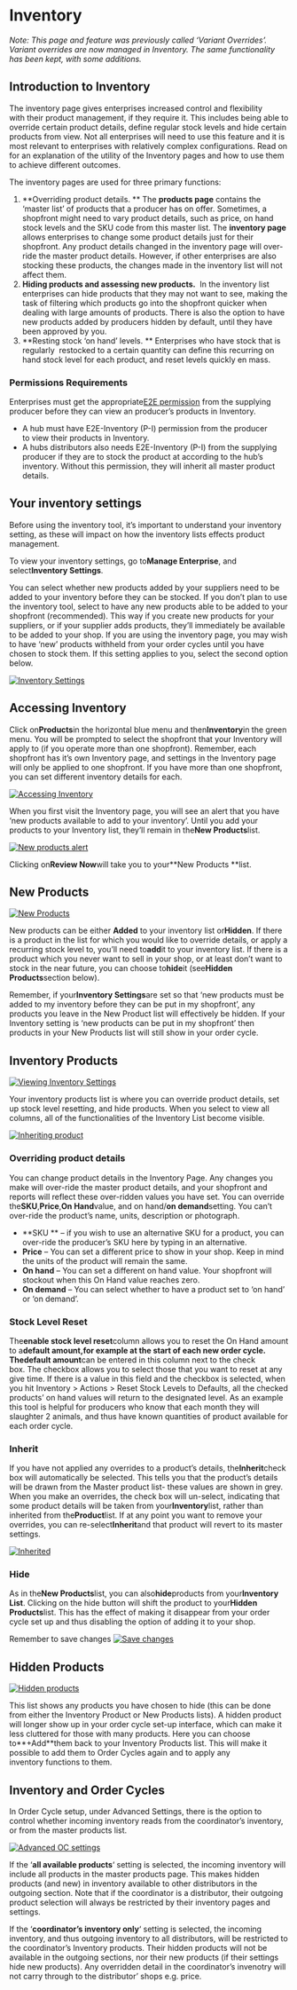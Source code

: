 # Inventory

_Note: This page and feature was previously called ‘Variant Overrides’. Variant overrides are now managed in Inventory. The same functionality has been kept, with some additions._

## Introduction to Inventory

The inventory page gives enterprises increased control and flexibility with their product management, if they require it. This includes being able to override certain product details, define regular stock levels and hide certain products from view. Not all enterprises will need to use this feature and it is most relevant to enterprises with relatively complex configurations. Read on for an explanation of the utility of the Inventory pages and how to use them to achieve different outcomes.

The inventory pages are used for three primary functions:

1. **Overriding product details. **
   The
   **products page**
   contains the ‘master list’ of products that a producer has on offer. Sometimes, a shopfront might need to vary product details, such as price, on hand stock levels and the SKU code from this master list. The
   **inventory page**
   allows enterprises to change some product details just for their shopfront. Any product details changed in the inventory page will over-ride the master product details. However, if other enterprises are also stocking these products, the changes made in the inventory list will not affect them.
2. **Hiding products and assessing new products.**
    In the inventory list enterprises can hide products that they may not want to see, making the task of filtering which products go into the shopfront quicker when dealing with large amounts of products. There is also the option to have new products added by producers hidden by default, until they have been approved by you.
3. **Resting stock ‘on hand’ levels. **
   Enterprises who have stock that is regularly  restocked to a certain quantity can define this recurring on hand stock level for each product, and reset levels quickly en mass.

### Permissions Requirements

Enterprises must get the appropriate[E2E permission](http://openfoodnetwork.org/platform/user-guide/advanced-features/enterprise-to-enterprise-permissions-e2es/) from the supplying producer before they can view an producer’s products in Inventory.

* A hub must have E2E-Inventory \(P-I\) permission from the producer to view their products in Inventory.
* A hubs distributors also needs E2E-Inventory \(P-I\) from the supplying producer if they are to stock the product at according to the hub’s inventory. Without this permission, they will inherit all master product details.

## Your inventory settings

Before using the inventory tool, it’s important to understand your inventory setting, as these will impact on how the inventory lists effects product management.

To view your inventory settings, go to**Manage Enterprise**, and select**Inventory Settings**.

You can select whether new products added by your suppliers need to be added to your inventory before they can be stocked. If you don’t plan to use the inventory tool, select to have any new products able to be added to your shopfront \(recommended\). This way if you create new products for your suppliers, or if your supplier adds products, they’ll immediately be available to be added to your shop. If you are using the inventory page, you may wish to have ‘new’ products withheld from your order cycles until you have chosen to stock them. If this setting applies to you, select the second option below.

[![](https://openfoodnetwork.org/wp-content/uploads/2015/06/Inventory-Settings.png "Inventory Settings")](https://openfoodnetwork.org/wp-content/uploads/2015/06/Inventory-Settings.png)

## Accessing Inventory

Click on**Products**in the horizontal blue menu and then**Inventory**in the green menu. You will be prompted to select the shopfront that your Inventory will apply to \(if you operate more than one shopfront\). Remember, each shopfront has it’s own Inventory page, and settings in the Inventory page will only be applied to one shopfront. If you have more than one shopfront, you can set different inventory details for each.

[![](https://openfoodnetwork.org/wp-content/uploads/2015/06/Accessing-Inventory-1.png "Accessing Inventory")](https://openfoodnetwork.org/wp-content/uploads/2015/06/Accessing-Inventory-1.png)

When you first visit the Inventory page, you will see an alert that you have ‘new products available to add to your inventory’. Until you add your products to your Inventory list, they’ll remain in the**New Products**list.

[![](https://openfoodnetwork.org/wp-content/uploads/2015/06/New-products-alert.png "New products alert")](https://openfoodnetwork.org/wp-content/uploads/2015/06/New-products-alert.png)

Clicking on**Review Now**will take you to your**New Products **list.

## New Products

[![](https://openfoodnetwork.org/wp-content/uploads/2015/06/New-Products.png "New Products")](https://openfoodnetwork.org/wp-content/uploads/2015/06/New-Products.png)

New products can be either **Added** to your inventory list or**Hidden**. If there is a product in the list for which you would like to override details, or apply a recurring stock level to, you’ll need to**add**it to your inventory list. If there is a product which you never want to sell in your shop, or at least don’t want to stock in the near future, you can choose to**hide**it \(see**Hidden Products**section below\).

Remember, if your**Inventory Settings**are set so that ‘new products must be added to my inventory before they can be put in my shopfront’, any products you leave in the New Product list will effectively be hidden. If your Inventory setting is ‘new products can be put in my shopfront’ then products in your New Products list will still show in your order cycle.

## Inventory Products

[![](https://openfoodnetwork.org/wp-content/uploads/2015/06/Viewing-Inventory-Settings.png "Viewing Inventory Settings")](https://openfoodnetwork.org/wp-content/uploads/2015/06/Viewing-Inventory-Settings.png)

Your inventory products list is where you can override product details, set up stock level resetting, and hide products. When you select to view all columns, all of the functionalities of the Inventory List become visible.

[![](https://openfoodnetwork.org/wp-content/uploads/2015/06/Columns-1.png "Inheriting product")](https://openfoodnetwork.org/wp-content/uploads/2015/06/Columns-1.png)

### Overriding product details

You can change product details in the Inventory Page. Any changes you make will over-ride the master product details, and your shopfront and reports will reflect these over-ridden values you have set. You can override the**SKU**,**Price**,**On Hand**value, and on hand/**on demand**setting. You can’t over-ride the product’s name, units, description or photograph.

* **SKU **
  – if you wish to use an alternative SKU for a product, you can over-ride the producer’s SKU here by typing in an alternative.
* **Price**
  – You can set a different price to show in your shop. Keep in mind the units of the product will remain the same.
* **On hand**
  – You can set a different on hand value. Your shopfront will stockout when this On Hand value reaches zero.
* **On demand**
  – You can select whether to have a product set to ‘on hand’ or ‘on demand’.

### Stock Level Reset

The**enable stock level reset**column allows you to reset the On Hand amount to a**default amount,**for example at the start of each new order cycle. The**default amount**can be entered in this column next to the check box. The checkbox allows you to select those that you want to reset at any give time. If there is a value in this field and the checkbox is selected, when you hit Inventory &gt; Actions &gt; Reset Stock Levels to Defaults, all the checked products’ on hand values will return to the designated level. As an example this tool is helpful for producers who know that each month they will slaughter 2 animals, and thus have known quantities of product available for each order cycle.

### Inherit

If you have not applied any overrides to a product’s details, the**Inherit**check box will automatically be selected. This tells you that the product’s details will be drawn from the Master product list- these values are shown in grey. When you make an overrides, the check box will un-select, indicating that some product details will be taken from your**Inventory**list, rather than inherited from the**Product**list. If at any point you want to remove your overrides, you can re-select**Inherit**and that product will revert to its master settings.

[![](https://openfoodnetwork.org/wp-content/uploads/2015/06/Inherited.png "Inherited")](https://openfoodnetwork.org/wp-content/uploads/2015/06/Inherited.png)

### Hide

As in the**New Products**list, you can also**hide**products from your**Inventory List**. Clicking on the hide button will shift the product to your**Hidden Products**list. This has the effect of making it disappear from your order cycle set up and thus disabling the option of adding it to your shop.

Remember to save changes [![](https://openfoodnetwork.org/wp-content/uploads/2015/06/Save-changes.png "Save changes")](https://openfoodnetwork.org/wp-content/uploads/2015/06/Save-changes.png)

## Hidden Products

[![](https://openfoodnetwork.org/wp-content/uploads/2015/06/Hidden-products.png "Hidden products")](https://openfoodnetwork.org/wp-content/uploads/2015/06/Hidden-products.png)

This list shows any products you have chosen to hide \(this can be done from either the Inventory Product or New Products lists\). A hidden product will longer show up in your order cycle set-up interface, which can make it less cluttered for those with many products. Here you can choose to**+Add**them back to your Inventory Products list. This will make it possible to add them to Order Cycles again and to apply any inventory functions to them.

## Inventory and Order Cycles

In Order Cycle setup, under Advanced Settings, there is the option to control whether incoming inventory reads from the coordinator’s inventory, or from the master products list.

[![](https://openfoodnetwork.org/wp-content/uploads/2015/06/Advanced-OC-settings.png "Advanced OC settings")](https://openfoodnetwork.org/wp-content/uploads/2015/06/Advanced-OC-settings.png)

If the ‘**all available products**‘ setting is selected, the incoming inventory will include all products in the master products page. This makes hidden products \(and new\) in inventory available to other distributors in the outgoing section. Note that if the coordinator is a distributor, their outgoing product selection will always be restricted by their inventory pages and settings.

If the ‘**coordinator’s inventory only**‘ setting is selected, the incoming inventory, and thus outgoing inventory to all distributors, will be restricted to the coordinator’s Inventory products. Their hidden products will not be available in the outgoing sections, nor their new products \(if their settings hide new products\). Any overridden detail in the coordinator’s invenotry will not carry through to the distributor’ shops e.g. price.



